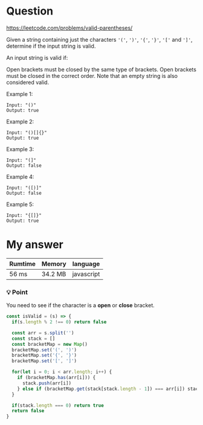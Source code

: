 # Question

https://leetcode.com/problems/valid-parentheses/

Given a string containing just the characters `'('`, `')'`, `'{'`, `'}'`, `'['` and `']'`, determine if the input string is valid.

An input string is valid if:

Open brackets must be closed by the same type of brackets.
Open brackets must be closed in the correct order.
Note that an empty string is also considered valid.

Example 1:
```
Input: "()"
Output: true
```
Example 2:
```
Input: "()[]{}"
Output: true
```
Example 3:
```
Input: "(]"
Output: false
```
Example 4:
```
Input: "([)]"
Output: false
```
Example 5:
```
Input: "{[]}"
Output: true
```

# My answer

|Rumtime|Memory|language|
|----|-----|-----|
|56 ms|34.2 MB|javascript|

### 💡 Point

You need to see if the character is a **open** or **close** bracket.

```javascript
const isValid = (s) => {
  if(s.length % 2 !== 0) return false

  const arr = s.split('')
  const stack = []
  const bracketMap = new Map()
  bracketMap.set('(', ')')
  bracketMap.set('{', '}')
  bracketMap.set('[', ']')

  for(let i = 0; i < arr.length; i++) {
    if (bracketMap.has(arr[i])) {
      stack.push(arr[i])
    } else if (bracketMap.get(stack[stack.length - 1]) === arr[i]) stack.pop()
  }

  if(stack.length === 0) return true
  return false
}
```
